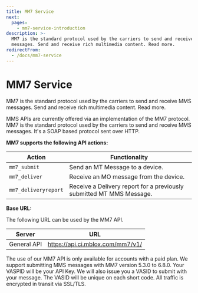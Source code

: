 ```yaml
---
title: MM7 Service
next:
  pages:
    - mm7-service-introduction
description: >-
  MM7 is the standard protocol used by the carriers to send and receive MMS
  messages. Send and receive rich multimedia content. Read more.
redirectFrom:
  - /docs/mm7-service
---
```


# MM7 Service

MM7 is the standard protocol used by the carriers to send and receive MMS messages. Send and receive rich multimedia content. Read more.

MMS APIs are currently offered via an implementation of the MM7 protocol. MM7 is the standard protocol used by the carriers to send and receive MMS messages. It's a SOAP based protocol sent over HTTP.

**MM7 supports the following API actions:**

| **Action**           | **Functionality**                                                    |
| -------------------- | -------------------------------------------------------------------- |
| `mm7_submit`         | Send an MT Message to a device.                                      |
| `mm7_deliver`        | Receive an MO message from the device.                               |
| `mm7_deliveryreport` | Receive a Delivery report for a previously submitted MT MMS Message. |

**Base URL:**

The following URL can be used by the MM7 API.

| Server      | URL                              |
| ----------- | -------------------------------- |
| General API | <https://api.ci.mblox.com/mm7/v1/> |

The use of our MM7 API is only available for accounts with a paid plan. We support submitting MMS messages with MM7 version 5.3.0 to 6.8.0. Your VASPID will be your API Key. We will also issue you a VASID to submit with your message. The VASID will be unique on each short code. All traffic is encrypted in transit via SSL/TLS.
